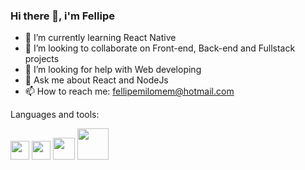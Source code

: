 ### Hi there 👋, i'm Fellipe

- 🌱 I’m currently learning React Native
- 👯 I’m looking to collaborate on Front-end, Back-end and Fullstack projects
- 🤔 I’m looking for help with Web developing
- 💬 Ask me about React and NodeJs
- 📫 How to reach me: fellipemilomem@hotmail.com

Languages and tools:

<img src='https://upload.wikimedia.org/wikipedia/commons/thumb/9/99/Unofficial_JavaScript_logo_2.svg/1200px-Unofficial_JavaScript_logo_2.svg.png' width='30'>   <img src='https://static-media.hotmart.com/Xbgg9P0mPk76piQkKVZy6dKGX6M=/filters:quality(100)/klickart-prod/uploads/media/file/6567568/logo_ts.png' width='30'> <img src='https://www.stickersdevs.com.br/wp-content/uploads/2022/01/nodejs-logo-adesivo-sticker.png' width='35'> <img src='https://usemobile.com.br/wp-content/uploads/2022/08/react-native-logo.png' width='50'>
